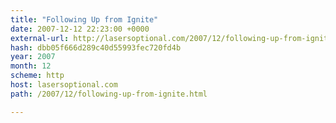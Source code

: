 ```yaml
---
title: "Following Up from Ignite"
date: 2007-12-12 22:23:00 +0000
external-url: http://lasersoptional.com/2007/12/following-up-from-ignite.html
hash: dbb05f666d289c40d55993fec720fd4b
year: 2007
month: 12
scheme: http
host: lasersoptional.com
path: /2007/12/following-up-from-ignite.html

---
```



